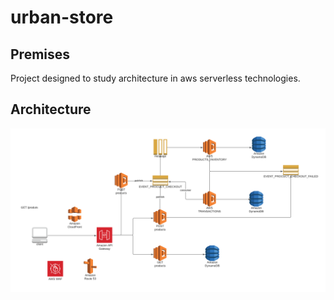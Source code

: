 # urban-store

## Premises

Project designed to study architecture in aws serverless technologies.

## Architecture

![Architecture AWS](docs/architecture-urban-store.png)